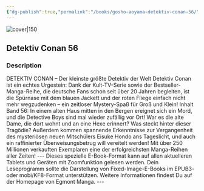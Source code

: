 ```yaml
---
{"dg-publish":true,"permalink":"/books/gosho-aoyama-detektiv-conan-56/","title":"\"Detektiv Conan 56\"","tags":["manga","crime"]}
---
```




![cover|150](http://books.google.com/books/content?id=nkfVCgAAQBAJ&printsec=frontcover&img=1&zoom=1&edge=curl&source=gbs_api)

## Detektiv Conan 56

### Description

DETEKTIV CONAN – Der kleinste größte Detektiv der Welt Detektiv Conan ist ein echtes Urgestein: Dank der Kult-TV-Serie sowie der Bestseller-Manga-Reihe, die deutsche Fans schon seit über 20 Jahren begleiten, ist die Spürnase mit dem blauen Jackett und der roten Fliege einfach nicht mehr wegzudenken – ein zeitloser Mystery-Spaß für Groß und Klein! Inhalt Band 56: In einem alten Haus mitten in den Bergen ereignet sich ein Mord, und die Detective Boys sind mal wieder zufällig vor Ort! War es die alte Dame, die dort wohnt und an eine Hexe erinnert? Was steckt hinter dieser Tragödie? Außerdem kommen spannende Erkenntnisse zur Vergangenheit des mysteriösen neuen Mitschülers Eisuke Hondo ans Tageslicht, und auch ein raffinierter Überweisungsbetrug will vereitelt werden! Mit über 250 Millionen verkauften Exemplaren eine der erfolgreichsten Manga-Reihen aller Zeiten! --- Dieses spezielle E-Book-Format kann auf allen aktuelleren Tablets und Geräten mit Zoomfunktion gelesen werden. Dein Leseprogramm sollte die Darstellung von Fixed-Image-E-Books im EPUB3- oder mobi/KF8-Format unterstützen. Weitere Informationen findest Du auf der Homepage von Egmont Manga. ---
```